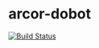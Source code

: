 # arcor-dobot

[![Build Status](https://travis-ci.org/robofit/arcor-dobot.svg?branch=master)](https://travis-ci.org/robofit/arcor-dobot)
